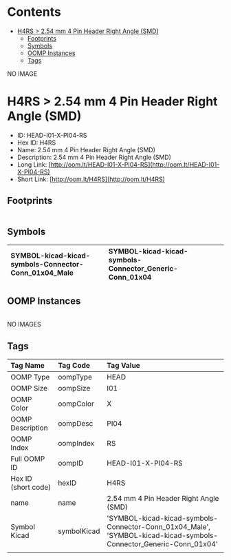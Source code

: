 



Contents
========

* [H4RS > 2.54 mm 4 Pin Header Right Angle (SMD)](#h4rs--254-mm-4-pin-header-right-angle-smd)
	* [Footprints](#footprints)
	* [Symbols](#symbols)
	* [OOMP Instances](#oomp-instances)
	* [Tags](#tags)
  
NO IMAGE  
# H4RS > 2.54 mm 4 Pin Header Right Angle (SMD)

- ID: HEAD-I01-X-PI04-RS
- Hex ID: H4RS
- Name: 2.54 mm 4 Pin Header Right Angle (SMD)
- Description: 2.54 mm 4 Pin Header Right Angle (SMD)
- Long Link: [http://oom.lt/HEAD-I01-X-PI04-RS](http://oom.lt/HEAD-I01-X-PI04-RS)
- Short Link: [http://oom.lt/H4RS](http://oom.lt/H4RS)

## Footprints
  

|||||
| :--- | :--- | :--- | :--- |

## Symbols
  

|![]()<br>SYMBOL-kicad-kicad-symbols-Connector-Conn_01x04_Male|![]()<br>SYMBOL-kicad-kicad-symbols-Connector_Generic-Conn_01x04|||
| :--- | :--- | :--- | :--- |

## OOMP Instances
  

|||||
| :--- | :--- | :--- | :--- |
  
NO IMAGES  
## Tags
  

|Tag Name|Tag Code|Tag Value|
| :--- | :--- | :--- |
|OOMP Type|oompType|HEAD|
|OOMP Size|oompSize|I01|
|OOMP Color|oompColor|X|
|OOMP Description|oompDesc|PI04|
|OOMP Index|oompIndex|RS|
|Full OOMP ID|oompID|HEAD-I01-X-PI04-RS|
|Hex ID (short code)|hexID|H4RS|
|name|name|2.54 mm 4 Pin Header Right Angle (SMD)|
|Symbol Kicad|symbolKicad|'SYMBOL-kicad-kicad-symbols-Connector-Conn_01x04_Male', 'SYMBOL-kicad-kicad-symbols-Connector_Generic-Conn_01x04'|
||||
